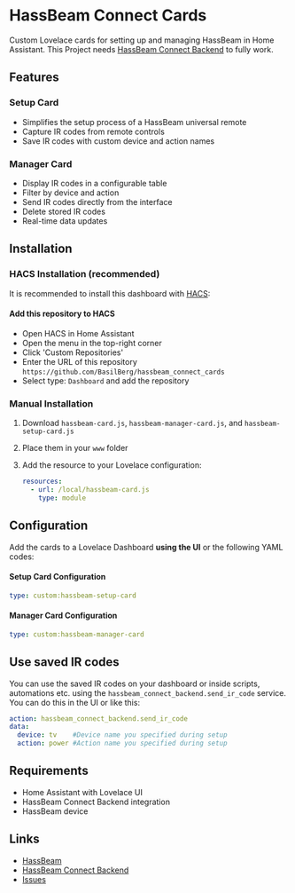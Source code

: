 # HassBeam Connect Cards

Custom Lovelace cards for setting up and managing HassBeam in Home Assistant.
This Project needs [HassBeam Connect Backend](https://github.com/BasilBerg/hassbeam_connect_backend) to fully work.

## Features

### Setup Card

- Simplifies the setup process of a HassBeam universal remote
- Capture IR codes from remote controls
- Save IR codes with custom device and action names 


### Manager Card

- Display IR codes in a configurable table
- Filter by device and action
- Send IR codes directly from the interface
- Delete stored IR codes
- Real-time data updates



## Installation

### HACS Installation (recommended)

It is recommended to install this dashboard with [HACS](https://www.hacs.xyz/docs/use/):

#### Add this repository to HACS

- Open HACS in Home Assistant
- Open the menu in the top-right corner
- Click 'Custom Repositories'
- Enter the URL of this repository `https://github.com/BasilBerg/hassbeam_connect_cards`
- Select type: `Dashboard` and add the repository

### Manual Installation

1. Download `hassbeam-card.js`, `hassbeam-manager-card.js`, and `hassbeam-setup-card.js`
2. Place them in your `www` folder
3. Add the resource to your Lovelace configuration:

   ```yaml
   resources:
     - url: /local/hassbeam-card.js
       type: module
   ```

## Configuration
Add the cards to a Lovelace Dashboard **using the UI** or the following YAML codes:

#### Setup Card Configuration

```yaml
type: custom:hassbeam-setup-card
```

#### Manager Card Configuration

```yaml
type: custom:hassbeam-manager-card
```


## Use saved IR codes
You can use the saved IR codes on your dashboard or inside scripts, automations etc. using the `hassbeam_connect_backend.send_ir_code` service. You can do this in the UI or like this:
```yaml
action: hassbeam_connect_backend.send_ir_code
data:
  device: tv    #Device name you specified during setup
  action: power #Action name you specified during setup
```

## Requirements

- Home Assistant with Lovelace UI
- HassBeam Connect Backend integration
- HassBeam device

## Links

- [HassBeam](https://github.com/BasilBerg/hassbeam)
- [HassBeam Connect Backend](https://github.com/BasilBerg/hassbeam_connect_backend)
- [Issues](https://github.com/BasilBerg/hassbeam_connect_cards/issues)

